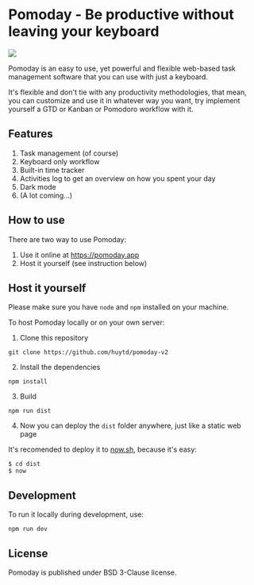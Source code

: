 # Pomoday - Be productive without leaving your keyboard

![](https://www.pomoday.com/screenshot.png)

Pomoday is an easy to use, yet powerful and flexible web-based task management software that you can use with just a keyboard.

It's flexible and don't tie with any productivity methodologies, that mean, you
can customize and use it in whatever way you want, try implement yourself a GTD or Kanban or
Pomodoro workflow with it.

## Features

1. Task management (of course)
2. Keyboard only workflow
3. Built-in time tracker
4. Activities log to get an overview on how you spent your day
5. Dark mode
6. (A lot coming...)

## How to use

There are two way to use Pomoday:

1. Use it online at https://pomoday.app
2. Host it yourself (see instruction below)

## Host it yourself

Please make sure you have `node` and `npm` installed on your machine.

To host Pomoday locally or on your own server:

1. Clone this repository
  ```
  git clone https://github.com/huytd/pomoday-v2
  ```
2. Install the dependencies
  ```
  npm install
  ```
3. Build
  ```
  npm run dist
  ```
4. Now you can deploy the `dist` folder anywhere, just like a static web page

It's recomended to deploy it to [now.sh](now.sh), because it's easy:

```
$ cd dist
$ now
```

## Development

To run it locally during development, use:

```
npm run dev
```

## License

Pomoday is published under BSD 3-Clause license.
